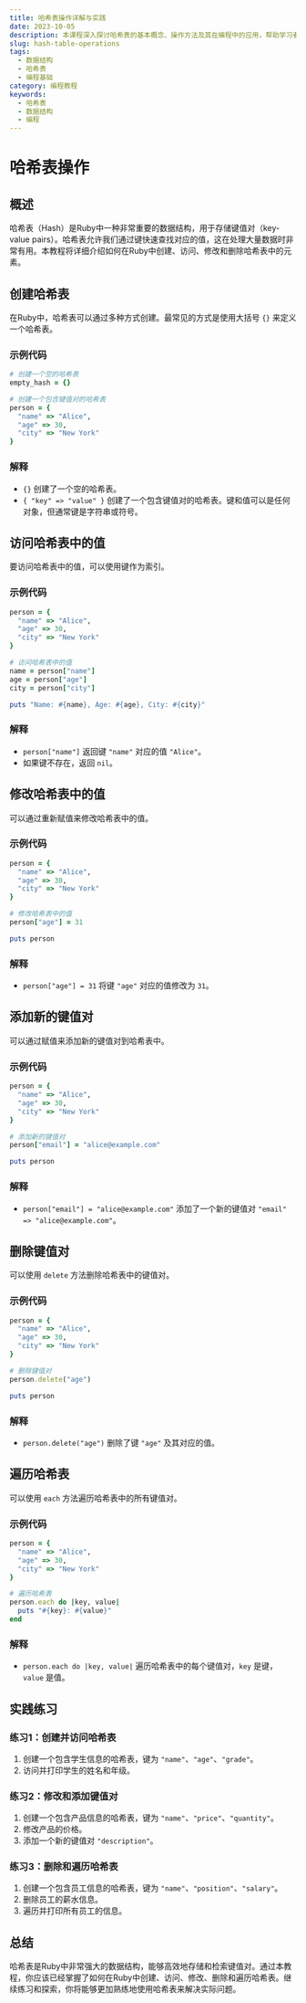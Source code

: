 ```yaml
---
title: 哈希表操作详解与实践
date: 2023-10-05
description: 本课程深入探讨哈希表的基本概念、操作方法及其在编程中的应用，帮助学习者掌握高效的数据存储与检索技巧。
slug: hash-table-operations
tags:
  - 数据结构
  - 哈希表
  - 编程基础
category: 编程教程
keywords:
  - 哈希表
  - 数据结构
  - 编程
---
```


# 哈希表操作

## 概述

哈希表（Hash）是Ruby中一种非常重要的数据结构，用于存储键值对（key-value pairs）。哈希表允许我们通过键快速查找对应的值，这在处理大量数据时非常有用。本教程将详细介绍如何在Ruby中创建、访问、修改和删除哈希表中的元素。

## 创建哈希表

在Ruby中，哈希表可以通过多种方式创建。最常见的方式是使用大括号 `{}` 来定义一个哈希表。

### 示例代码

```ruby
# 创建一个空的哈希表
empty_hash = {}

# 创建一个包含键值对的哈希表
person = {
  "name" => "Alice",
  "age" => 30,
  "city" => "New York"
}
```

### 解释

- `{}` 创建了一个空的哈希表。
- `{ "key" => "value" }` 创建了一个包含键值对的哈希表。键和值可以是任何对象，但通常键是字符串或符号。

## 访问哈希表中的值

要访问哈希表中的值，可以使用键作为索引。

### 示例代码

```ruby
person = {
  "name" => "Alice",
  "age" => 30,
  "city" => "New York"
}

# 访问哈希表中的值
name = person["name"]
age = person["age"]
city = person["city"]

puts "Name: #{name}, Age: #{age}, City: #{city}"
```

### 解释

- `person["name"]` 返回键 `"name"` 对应的值 `"Alice"`。
- 如果键不存在，返回 `nil`。

## 修改哈希表中的值

可以通过重新赋值来修改哈希表中的值。

### 示例代码

```ruby
person = {
  "name" => "Alice",
  "age" => 30,
  "city" => "New York"
}

# 修改哈希表中的值
person["age"] = 31

puts person
```

### 解释

- `person["age"] = 31` 将键 `"age"` 对应的值修改为 `31`。

## 添加新的键值对

可以通过赋值来添加新的键值对到哈希表中。

### 示例代码

```ruby
person = {
  "name" => "Alice",
  "age" => 30,
  "city" => "New York"
}

# 添加新的键值对
person["email"] = "alice@example.com"

puts person
```

### 解释

- `person["email"] = "alice@example.com"` 添加了一个新的键值对 `"email" => "alice@example.com"`。

## 删除键值对

可以使用 `delete` 方法删除哈希表中的键值对。

### 示例代码

```ruby
person = {
  "name" => "Alice",
  "age" => 30,
  "city" => "New York"
}

# 删除键值对
person.delete("age")

puts person
```

### 解释

- `person.delete("age")` 删除了键 `"age"` 及其对应的值。

## 遍历哈希表

可以使用 `each` 方法遍历哈希表中的所有键值对。

### 示例代码

```ruby
person = {
  "name" => "Alice",
  "age" => 30,
  "city" => "New York"
}

# 遍历哈希表
person.each do |key, value|
  puts "#{key}: #{value}"
end
```

### 解释

- `person.each do |key, value|` 遍历哈希表中的每个键值对，`key` 是键，`value` 是值。

## 实践练习

### 练习1：创建并访问哈希表

1. 创建一个包含学生信息的哈希表，键为 `"name"`、`"age"`、`"grade"`。
2. 访问并打印学生的姓名和年级。

### 练习2：修改和添加键值对

1. 创建一个包含产品信息的哈希表，键为 `"name"`、`"price"`、`"quantity"`。
2. 修改产品的价格。
3. 添加一个新的键值对 `"description"`。

### 练习3：删除和遍历哈希表

1. 创建一个包含员工信息的哈希表，键为 `"name"`、`"position"`、`"salary"`。
2. 删除员工的薪水信息。
3. 遍历并打印所有员工的信息。

## 总结

哈希表是Ruby中非常强大的数据结构，能够高效地存储和检索键值对。通过本教程，你应该已经掌握了如何在Ruby中创建、访问、修改、删除和遍历哈希表。继续练习和探索，你将能够更加熟练地使用哈希表来解决实际问题。